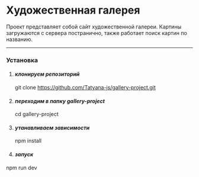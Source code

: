 # Художественная галерея

Проект представляет собой сайт художественной галереи. Картины загружаются с сервера постранично, также работает поиск картин по названию.

***
### Установка 
1. #### _клонируем репозиторий_
  
   git clone  https://github.com/Tatyana-js/gallery-project.git

2. #### _переходим в папку_ ***gallery-project***
   
   cd gallery-project

3. #### _утанавливаем зависимости_
   
   npm install

4. #### _запуск_
   
  npm run dev
